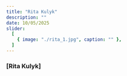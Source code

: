 ```yaml
---
title: "Rita Kulyk"
description: ""
date: 10/05/2025
slider:
  [
    { image: "./rita_1.jpg", caption: "" },
  ]
---
```



### [Rita Kulyk]

